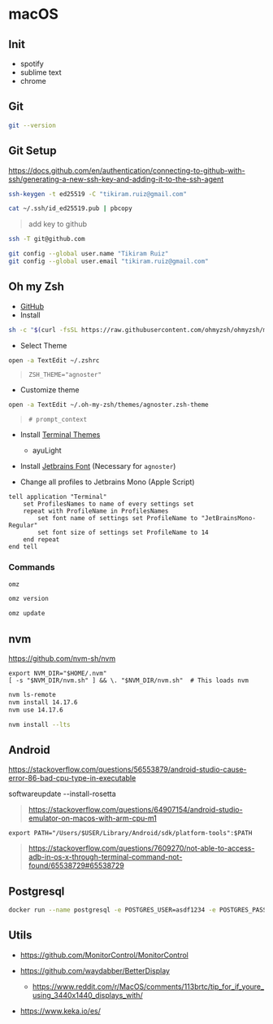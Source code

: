 # macOS

## Init

+ spotify
+ sublime text
+ chrome

## Git

```bash
git --version
```

## Git Setup

https://docs.github.com/en/authentication/connecting-to-github-with-ssh/generating-a-new-ssh-key-and-adding-it-to-the-ssh-agent

```bash
ssh-keygen -t ed25519 -C "tikiram.ruiz@gmail.com"

cat ~/.ssh/id_ed25519.pub | pbcopy
```

> add key to github

```bash
ssh -T git@github.com
```

```bash
git config --global user.name "Tikiram Ruiz"
git config --global user.email "tikiram.ruiz@gmail.com"
```

## Oh my Zsh 

* [GitHub](https://github.com/ohmyzsh/ohmyzsh)
* Install

```bash
sh -c "$(curl -fsSL https://raw.githubusercontent.com/ohmyzsh/ohmyzsh/master/tools/install.sh)"
```
* Select Theme

```bash
open -a TextEdit ~/.zshrc
```

> `ZSH_THEME="agnoster"`

* Customize theme

```bash
open -a TextEdit ~/.oh-my-zsh/themes/agnoster.zsh-theme
```
> `# prompt_context`

* Install [Terminal Themes](https://github.com/lysyi3m/macos-terminal-themes)
    + ayuLight
* Install [Jetbrains Font](https://www.jetbrains.com/lp/mono/) (Necessary for `agnoster`)

* Change all profiles to Jetbrains Mono (Apple Script)

```
tell application "Terminal"
    set ProfilesNames to name of every settings set
    repeat with ProfileName in ProfilesNames
        set font name of settings set ProfileName to "JetBrainsMono-Regular"
        set font size of settings set ProfileName to 14
    end repeat
end tell
```

### Commands

```bash
omz

omz version

omz update
```


## nvm

https://github.com/nvm-sh/nvm

```
export NVM_DIR="$HOME/.nvm"
[ -s "$NVM_DIR/nvm.sh" ] && \. "$NVM_DIR/nvm.sh"  # This loads nvm
```

```bash
nvm ls-remote
nvm install 14.17.6
nvm use 14.17.6
```
```bash
nvm install --lts
```

## Android

https://stackoverflow.com/questions/56553879/android-studio-cause-error-86-bad-cpu-type-in-executable

softwareupdate --install-rosetta

> https://stackoverflow.com/questions/64907154/android-studio-emulator-on-macos-with-arm-cpu-m1

```
export PATH="/Users/$USER/Library/Android/sdk/platform-tools":$PATH
```

> https://stackoverflow.com/questions/7609270/not-able-to-access-adb-in-os-x-through-terminal-command-not-found/65538729#65538729

## Postgresql

```bash
docker run --name postgresql -e POSTGRES_USER=asdf1234 -e POSTGRES_PASSWORD=asdf1234 -p 5432:5432 -d postgres
```

## Utils


+ https://github.com/MonitorControl/MonitorControl
+ https://github.com/waydabber/BetterDisplay
    - https://www.reddit.com/r/MacOS/comments/113brtc/tip_for_if_youre_using_3440x1440_displays_with/

+ https://www.keka.io/es/